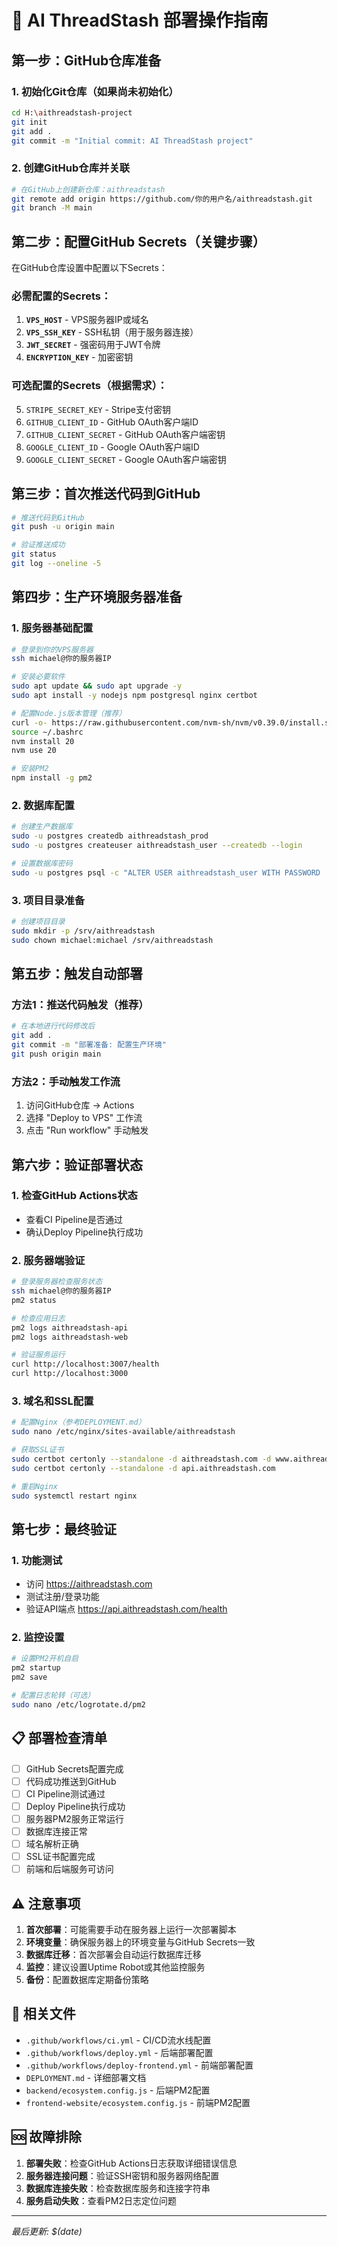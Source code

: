 # 🚀 AI ThreadStash 部署操作指南

## 第一步：GitHub仓库准备

### 1. 初始化Git仓库（如果尚未初始化）
```bash
cd H:\aithreadstash-project
git init
git add .
git commit -m "Initial commit: AI ThreadStash project"
```

### 2. 创建GitHub仓库并关联
```bash
# 在GitHub上创建新仓库：aithreadstash
git remote add origin https://github.com/你的用户名/aithreadstash.git
git branch -M main
```

## 第二步：配置GitHub Secrets（关键步骤）

在GitHub仓库设置中配置以下Secrets：

### 必需配置的Secrets：
1. **`VPS_HOST`** - VPS服务器IP或域名
2. **`VPS_SSH_KEY`** - SSH私钥（用于服务器连接）
3. **`JWT_SECRET`** - 强密码用于JWT令牌
4. **`ENCRYPTION_KEY`** - 加密密钥

### 可选配置的Secrets（根据需求）：
5. `STRIPE_SECRET_KEY` - Stripe支付密钥
6. `GITHUB_CLIENT_ID` - GitHub OAuth客户端ID
7. `GITHUB_CLIENT_SECRET` - GitHub OAuth客户端密钥
8. `GOOGLE_CLIENT_ID` - Google OAuth客户端ID
9. `GOOGLE_CLIENT_SECRET` - Google OAuth客户端密钥

## 第三步：首次推送代码到GitHub

```bash
# 推送代码到GitHub
git push -u origin main

# 验证推送成功
git status
git log --oneline -5
```

## 第四步：生产环境服务器准备

### 1. 服务器基础配置
```bash
# 登录到你的VPS服务器
ssh michael@你的服务器IP

# 安装必要软件
sudo apt update && sudo apt upgrade -y
sudo apt install -y nodejs npm postgresql nginx certbot

# 配置Node.js版本管理（推荐）
curl -o- https://raw.githubusercontent.com/nvm-sh/nvm/v0.39.0/install.sh | bash
source ~/.bashrc
nvm install 20
nvm use 20

# 安装PM2
npm install -g pm2
```

### 2. 数据库配置
```bash
# 创建生产数据库
sudo -u postgres createdb aithreadstash_prod
sudo -u postgres createuser aithreadstash_user --createdb --login

# 设置数据库密码
sudo -u postgres psql -c "ALTER USER aithreadstash_user WITH PASSWORD '强密码';"
```

### 3. 项目目录准备
```bash
# 创建项目目录
sudo mkdir -p /srv/aithreadstash
sudo chown michael:michael /srv/aithreadstash
```

## 第五步：触发自动部署

### 方法1：推送代码触发（推荐）
```bash
# 在本地进行代码修改后
git add .
git commit -m "部署准备: 配置生产环境"
git push origin main
```

### 方法2：手动触发工作流
1. 访问GitHub仓库 → Actions
2. 选择 "Deploy to VPS" 工作流
3. 点击 "Run workflow" 手动触发

## 第六步：验证部署状态

### 1. 检查GitHub Actions状态
- 查看CI Pipeline是否通过
- 确认Deploy Pipeline执行成功

### 2. 服务器端验证
```bash
# 登录服务器检查服务状态
ssh michael@你的服务器IP
pm2 status

# 检查应用日志
pm2 logs aithreadstash-api
pm2 logs aithreadstash-web

# 验证服务运行
curl http://localhost:3007/health
curl http://localhost:3000
```

### 3. 域名和SSL配置
```bash
# 配置Nginx（参考DEPLOYMENT.md）
sudo nano /etc/nginx/sites-available/aithreadstash

# 获取SSL证书
sudo certbot certonly --standalone -d aithreadstash.com -d www.aithreadstash.com
sudo certbot certonly --standalone -d api.aithreadstash.com

# 重启Nginx
sudo systemctl restart nginx
```

## 第七步：最终验证

### 1. 功能测试
- 访问 https://aithreadstash.com
- 测试注册/登录功能
- 验证API端点 https://api.aithreadstash.com/health

### 2. 监控设置
```bash
# 设置PM2开机自启
pm2 startup
pm2 save

# 配置日志轮转（可选）
sudo nano /etc/logrotate.d/pm2
```

## 📋 部署检查清单

- [ ] GitHub Secrets配置完成
- [ ] 代码成功推送到GitHub
- [ ] CI Pipeline测试通过
- [ ] Deploy Pipeline执行成功
- [ ] 服务器PM2服务正常运行
- [ ] 数据库连接正常
- [ ] 域名解析正确
- [ ] SSL证书配置完成
- [ ] 前端和后端服务可访问

## ⚠️ 注意事项

1. **首次部署**：可能需要手动在服务器上运行一次部署脚本
2. **环境变量**：确保服务器上的环境变量与GitHub Secrets一致
3. **数据库迁移**：首次部署会自动运行数据库迁移
4. **监控**：建议设置Uptime Robot或其他监控服务
5. **备份**：配置数据库定期备份策略

## 📁 相关文件

- `.github/workflows/ci.yml` - CI/CD流水线配置
- `.github/workflows/deploy.yml` - 后端部署配置
- `.github/workflows/deploy-frontend.yml` - 前端部署配置
- `DEPLOYMENT.md` - 详细部署文档
- `backend/ecosystem.config.js` - 后端PM2配置
- `frontend-website/ecosystem.config.js` - 前端PM2配置

## 🆘 故障排除

1. **部署失败**：检查GitHub Actions日志获取详细错误信息
2. **服务器连接问题**：验证SSH密钥和服务器网络配置
3. **数据库连接失败**：检查数据库服务和连接字符串
4. **服务启动失败**：查看PM2日志定位问题

---

*最后更新: $(date)*